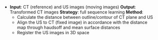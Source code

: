 - **Input**: CT (reference) and US images (moving images)
  **Output**: Transformed CT images
  **Strategy**: full sequence learning
  **Method**:
	- Calculate the distance between outline/contour of CT plane and US
	- Align the US to CT (fixed image) in accordance with the distance map through haudsoff and mean surface distances
	- Register the US images in 3D space